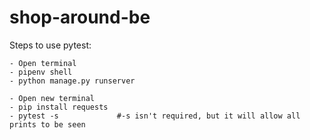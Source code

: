 # shop-around-be

Steps to use pytest:

    - Open terminal
    - pipenv shell
    - python manage.py runserver

    - Open new terminal
    - pip install requests
    - pytest -s             #-s isn't required, but it will allow all prints to be seen
